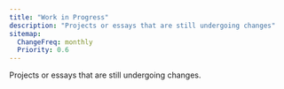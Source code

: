 ```yaml
---
title: "Work in Progress"
description: "Projects or essays that are still undergoing changes"
sitemap:
  ChangeFreq: monthly
  Priority: 0.6
---
```


Projects or essays that are still undergoing changes.
